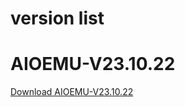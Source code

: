 # version list

# AIOEMU-V23.10.22
[Download AIOEMU-V23.10.22](https://github.com/emuall/app/releases/download/23.10.22/AIOEMU-V23.10.22.apk)